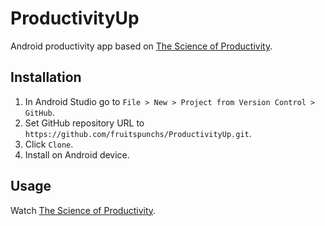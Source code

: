 # ProductivityUp
Android productivity app based on [The Science of Productivity](https://www.youtube.com/watch?v=lHfjvYzr-3g).

## Installation
1. In Android Studio go to `File > New > Project from Version Control > GitHub`.
2. Set GitHub repository URL to `https://github.com/fruitspunchs/ProductivityUp.git`.
3. Click `Clone`.
4. Install on Android device.

## Usage
Watch [The Science of Productivity](https://www.youtube.com/watch?v=lHfjvYzr-3g).

